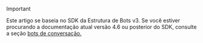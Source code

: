 > [!Important]
> Este artigo se baseia no SDK da Estrutura de Bots v3. Se você estiver procurando a documentação atual versão 4.6 ou posterior do SDK, consulte a seção [bots de conversação.](~/bots/what-are-bots.md)
